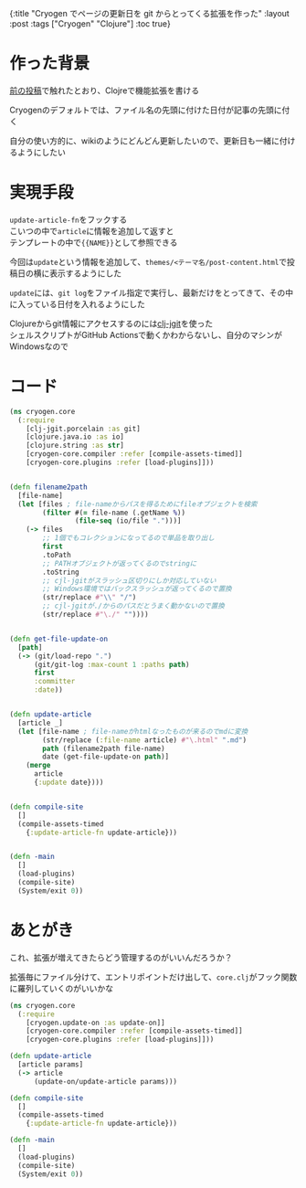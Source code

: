 {:title "Cryogen でページの更新日を git からとってくる拡張を作った"
 :layout :post
 :tags  ["Cryogen" "Clojure"]
 :toc true}

# 作った背景
[前の投稿](https://fujimotok.github.io/posts/2022-12-28-cryogen-101/#機能拡張)で触れたとおり、Clojreで機能拡張を書ける

Cryogenのデフォルトでは、ファイル名の先頭に付けた日付が記事の先頭に付く

自分の使い方的に、wikiのようにどんどん更新したいので、更新日も一緒に付けるようにしたい

# 実現手段
`update-article-fn`をフックする  
こいつの中で`article`に情報を追加して返すと  
テンプレートの中で`{{NAME}}`として参照できる

今回は`update`という情報を追加して、`themes/<テーマ名/post-content.html`で投稿日の横に表示するようにした

`update`には、`git log`をファイル指定で実行し、最新だけをとってきて、その中に入っている日付を入れるようにした

Clojureからgit情報にアクセスするのには[clj-jgit](https://github.com/clj-jgit/clj-jgit)を使った  
シェルスクリプトがGitHub Actionsで動くかわからないし、自分のマシンがWindowsなので

# コード
```clojure
(ns cryogen.core
  (:require
    [clj-jgit.porcelain :as git]
    [clojure.java.io :as io]
    [clojure.string :as str]
    [cryogen-core.compiler :refer [compile-assets-timed]]
    [cryogen-core.plugins :refer [load-plugins]]))


(defn filename2path
  [file-name]
  (let [files ; file-nameからパスを得るためにfileオブジェクトを検索
        (filter #(= file-name (.getName %))
                (file-seq (io/file ".")))]
    (-> files
        ;; 1個でもコレクションになってるので単品を取り出し
        first
        .toPath
        ;; PATHオブジェクトが返ってくるのでstringに
        .toString
        ;; cjl-jgitがスラッシュ区切りにしか対応していない
        ;; Windows環境ではバックスラッシュが返ってくるので置換
        (str/replace #"\\" "/")
        ;; cjl-jgitが./からのパスだとうまく動かないので置換
        (str/replace #"\./" ""))))


(defn get-file-update-on
  [path]
  (-> (git/load-repo ".")
      (git/git-log :max-count 1 :paths path)
      first
      :committer
      :date))


(defn update-article
  [article _]
  (let [file-name ; file-nameがhtmlなったものが来るのでmdに変換
        (str/replace (:file-name article) #"\.html" ".md")
        path (filename2path file-name)
        date (get-file-update-on path)]
    (merge
      article
      {:update date})))


(defn compile-site
  []
  (compile-assets-timed
    {:update-article-fn update-article}))


(defn -main
  []
  (load-plugins)
  (compile-site)
  (System/exit 0))
```

# あとがき
これ、拡張が増えてきたらどう管理するのがいいんだろうか？

拡張毎にファイル分けて、エントリポイントだけ出して、`core.clj`がフック関数に羅列していくのがいいかな
```clojure
(ns cryogen.core
  (:require
    [cryogen.update-on :as update-on]]
    [cryogen-core.compiler :refer [compile-assets-timed]]
    [cryogen-core.plugins :refer [load-plugins]]))

(defn update-article
  [article params]
  (-> article
      (update-on/update-article params)))

(defn compile-site
  []
  (compile-assets-timed
    {:update-article-fn update-article}))

(defn -main
  []
  (load-plugins)
  (compile-site)
  (System/exit 0))
```
